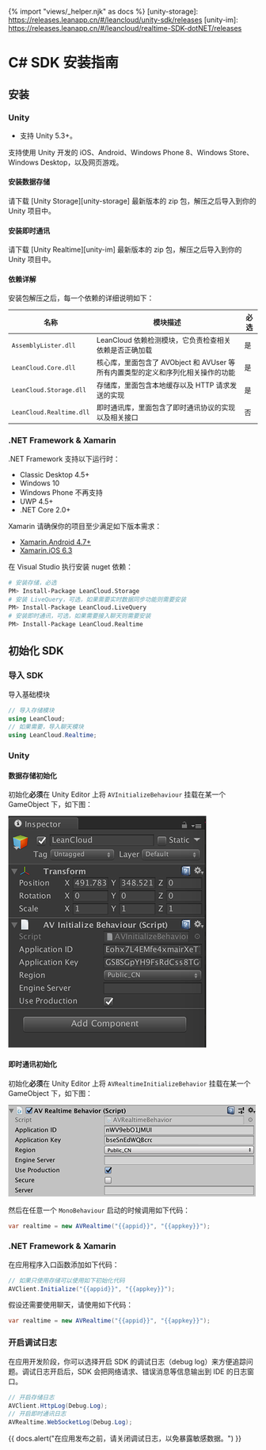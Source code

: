 {% import "views/_helper.njk" as docs %}
[unity-storage]: https://releases.leanapp.cn/#/leancloud/unity-sdk/releases
[unity-im]: https://releases.leanapp.cn/#/leancloud/realtime-SDK-dotNET/releases

# C# SDK 安装指南

## 安装

### Unity

- 支持 Unity 5.3+。
<!-- 等升级 Unity 即时通讯的文档后再增加这句话 -->
<!-- - 支持 .NET 4.x。SDK 在 .NET 3.x 版本下仅做 Bug 维护，不再增加新版本，请大家尽快升级到 4.x 版本。 -->

支持使用 Unity 开发的 iOS、Android、Windows Phone 8、Windows Store、Windows Desktop，以及网页游戏。

#### 安装数据存储
请下载 [Unity Storage][unity-storage] 最新版本的 zip 包，解压之后导入到你的 Unity 项目中。

#### 安装即时通讯
请下载 [Unity Realtime][unity-im] 最新版本的 zip 包，解压之后导入到你的 Unity 项目中。

#### 依赖详解

安装包解压之后，每一个依赖的详细说明如下：

名称|模块描述|必选
--|---|---
`AssemblyLister.dll`|LeanCloud 依赖检测模块，它负责检查相关依赖是否正确加载|是
`LeanCloud.Core.dll`|核心库，里面包含了 AVObject 和 AVUser 等所有内置类型的定义和序列化相关操作的功能|是
`LeanCloud.Storage.dll`|存储库，里面包含本地缓存以及 HTTP 请求发送的实现|是
`LeanCloud.Realtime.dll`|即时通讯库，里面包含了即时通讯协议的实现以及相关接口|否

### .NET Framework & Xamarin

.NET Framework 支持以下运行时：

- Classic Desktop 4.5+
- Windows 10
- Windows Phone 不再支持
- UWP 4.5+
- .NET Core 2.0+

Xamarin 请确保你的项目至少满足如下版本需求：

- [Xamarin.Android 4.7+](https://developer.xamarin.com/releases/ios/xamarin.ios_6/xamarin.ios_6.3/)
- [Xamarin.iOS 6.3](https://developer.xamarin.com/releases/android/xamarin.android_4/xamarin.android_4.7/)

在 Visual Studio 执行安装 nuget 依赖：

```sh
# 安装存储，必选
PM> Install-Package LeanCloud.Storage
# 安装 LiveQuery，可选，如果需要实时数据同步功能则需要安装
PM> Install-Package LeanCloud.LiveQuery
# 安装即时通讯，可选，如果需要接入聊天则需要安装
PM> Install-Package LeanCloud.Realtime
```

## 初始化 SDK

### 导入 SDK
导入基础模块

```cs
// 导入存储模块
using LeanCloud;
// 如果需要，导入聊天模块
using LeanCloud.Realtime;
```

### Unity

#### 数据存储初始化

初始化**必须**在 Unity Editor 上将 `AVInitializeBehaviour` 挂载在某一个 GameObject 下，如下图：

![AVInitializeBehaviour](images/unity/avinitializebehaviour.png)

#### 即时通讯初始化
初始化**必须**在 Unity Editor 上将 `AVRealtimeInitializeBehavior` 挂载在某一个 GameObject 下，如下图：

![AVRealtimeInitializeBehavior](images/unity/realtime-unity-setup.png)

然后在任意一个 `MonoBehaviour` 启动的时候调用如下代码：

```cs
var realtime = new AVRealtime("{{appid}}", "{{appkey}}");
```

### .NET Framework & Xamarin
在应用程序入口函数添加如下代码：

```cs
// 如果只使用存储可以使用如下初始化代码 
AVClient.Initialize("{{appid}}", "{{appkey}}");
```

假设还需要使用聊天，请使用如下代码：

```cs
var realtime = new AVRealtime("{{appid}}", "{{appkey}}");
```

### 开启调试日志
在应用开发阶段，你可以选择开启 SDK 的调试日志（debug log）来方便追踪问题。调试日志开启后，SDK 会把网络请求、错误消息等信息输出到 IDE 的日志窗口。

```cs
// 开启存储日志
AVClient.HttpLog(Debug.Log);
// 开启即时通讯日志
AVRealtime.WebSocketLog(Debug.Log);
```

{{ docs.alert("在应用发布之前，请关闭调试日志，以免暴露敏感数据。") }}





<!-- #### 私有部署

针对私有部署的服务器地址是根据部署之后的域名而对应生成的，因此在初始化 SDK 的时候需要单独配置服务器地址。

`AVClient.Configuration` 包含了如下属性：

属性名|含义|示例
--|--|--
ApiServer|数据存储服务的私有部署地址|https://abc-api.xyz.com
PushServer|推送服务的私有部署地址|https://abc-push.xyz.com
StatsServer|统计服务的私有部署地址|https://abc-stats.xyz.com
EngineServer|云引擎（云函数）私有部署地址|https://engine-stats.xyz.com

与即时通讯相关的私有部署配置 `AVRealtime.Configuration` 包含了如下属性：

属性名|含义|示例
--|--|--
RTMRouter|分配最终 WebSocket 地址的云端路由地址|https://abc-rtmrouter.xyz.com
RealtimeServer|最终的 WebSocket 地址|wss://abc-wss.xyz.com

注意：当设置了 `RealtimeServer` 之后，它拥有最高优先级，SDK 不会再去请求 `RTMRouter` 来申请动态（负载均衡）的 WebSocket 地址。

##### 私有部署示例

假设购买了数据存储和即时通讯的私有部署，在私有部署的相关配置手册上我们会给出最终生产环境的地址，例如：

- 数据存储地址 (Api Server)：https://abc-api.xyz.com
- 即时通讯地址云端路由地址为 (RTM Router)：https://abc-rtmrouter.xyz.com

在 SDK 初始化时需要进行如下设置：

数据存储服务：
```cs
AVClient.Initialize(new AVClient.Configuration
{
    ApplicationId = "{{appid}}",
    ApplicationKey = "{{appkey}}",
    ApiServer = new Uri("https://abc-api.xyz.com") // 告知 SDK 所有的数据存储服务请求都发往这个地址
});
```
即时通讯服务：

```cs
var realtime = new AVRealtime(new AVRealtime.Configuration
{
    ApplicationId = "{{appid}}",
    ApplicationKey = "{{appkey}}",
    RTMRouter = new Uri("https://abc-rtmrouter.xyz.com") // 告知 SDK 去这个地址请求动态的 WebSocket 地址
});
```

也存在一种可能性，私有部署中根据用户需求只部署了一台 WebSocket 服务器作为即时通讯服务器。假如配置手册上给出的内容如下：

- 数据存储地址(Api Server)：https://abc-api.xyz.com
- 即时通讯地址(RTM Router): wss://abc-wss.xyz.com

在配置即时通讯的时候需要做如下修改：

```cs
var realtime = new AVRealtime(new AVRealtime.Configuration
{
    ApplicationId = "{{appid}}",
    ApplicationKey = "{{appkey}}",
    RealtimeServer = new Uri("wss://abc-wss.xyz.com") // 告知 SDK 直接连这个地址的 WebSocket 服务，不用再去请求 RTMRouter 了
});
``` -->

